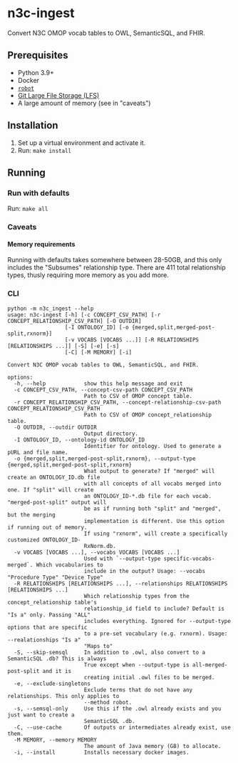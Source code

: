 # n3c-ingest
Convert N3C OMOP vocab tables to OWL, SemanticSQL, and FHIR.

## Prerequisites
* Python 3.9+
* Docker
* [`robot`](http://robot.obolibrary.org/)
* [Git Large File Storage (LFS)](https://git-lfs.com/)
* A large amount of memory (see in "caveats")

## Installation
1. Set up a virtual environment and activate it.
2. Run: `make install`

## Running
### Run with defaults
Run: `make all`

### Caveats
#### Memory requirements
Running with defaults takes somewhere between 28-50GB, and this only includes the "Subsumes" relationship type. There 
are 411 total relationship types, thusly requiring more memory as you add more.

### CLI
```
python -m n3c_ingest --help
usage: n3c-ingest [-h] [-c CONCEPT_CSV_PATH] [-r CONCEPT_RELATIONSHIP_CSV_PATH] [-O OUTDIR]
                  [-I ONTOLOGY_ID] [-o {merged,split,merged-post-split,rxnorm}]
                  [-v VOCABS [VOCABS ...]] [-R RELATIONSHIPS [RELATIONSHIPS ...]] [-S] [-e] [-s]
                  [-C] [-M MEMORY] [-i]

Convert N3C OMOP vocab tables to OWL, SemanticSQL, and FHIR.

options:
  -h, --help            show this help message and exit
  -c CONCEPT_CSV_PATH, --concept-csv-path CONCEPT_CSV_PATH
                        Path to CSV of OMOP concept table.
  -r CONCEPT_RELATIONSHIP_CSV_PATH, --concept-relationship-csv-path CONCEPT_RELATIONSHIP_CSV_PATH
                        Path to CSV of OMOP concept_relationship table.
  -O OUTDIR, --outdir OUTDIR
                        Output directory.
  -I ONTOLOGY_ID, --ontology-id ONTOLOGY_ID
                        Identifier for ontology. Used to generate a pURL and file name.
  -o {merged,split,merged-post-split,rxnorm}, --output-type {merged,split,merged-post-split,rxnorm}
                        What output to generate? If "merged" will create an ONTOLOGY_ID.db file
                        with all concepts of all vocabs merged into one. If "split" will create
                        an ONTOLOGY_ID-*.db file for each vocab. "merged-post-split" output will
                        be as if running both "split" and "merged", but the merging
                        implementation is different. Use this option if running out of memory.
                        If using "rxnorm", will create a specifically customized ONTOLOGY_ID-
                        RxNorm.db.
  -v VOCABS [VOCABS ...], --vocabs VOCABS [VOCABS ...]
                        Used with `--output-type specific-vocabs-merged`. Which vocabularies to
                        include in the output? Usage: --vocabs "Procedure Type" "Device Type"
  -R RELATIONSHIPS [RELATIONSHIPS ...], --relationships RELATIONSHIPS [RELATIONSHIPS ...]
                        Which relationship types from the concept_relationship table's
                        relationship_id field to include? Default is "Is a" only. Passing "ALL"
                        includes everything. Ignored for --output-type options that are specific
                        to a pre-set vocabulary (e.g. rxnorm). Usage: --realationships "Is a"
                        "Maps to"
  -S, --skip-semsql     In addition to .owl, also convert to a SemanticSQL .db? This is always
                        True except when --output-type is all-merged-post-split and it is
                        creating initial .owl files to be merged.
  -e, --exclude-singletons
                        Exclude terms that do not have any relationships. This only applies to
                        --method robot.
  -s, --semsql-only     Use this if the .owl already exists and you just want to create a
                        SemanticSQL .db.
  -C, --use-cache       Of outputs or intermediates already exist, use them.
  -M MEMORY, --memory MEMORY
                        The amount of Java memory (GB) to allocate.
  -i, --install         Installs necessary docker images.
```
